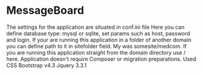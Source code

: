 # MessageBoard
The settings for the application are situated in conf.ini file
Here you can define database type: mysql or sqlite, set params such as host, password and login. If your are running this application in a folder of another domain you can define path to it in sitefolder field. My was somesite/medcom. If you are running this application straight from the domain directory use / here.
Application doesn't require Composer or migration preparations.
Used CSS Bootstrap v4.3 Jquery 3.3.1

